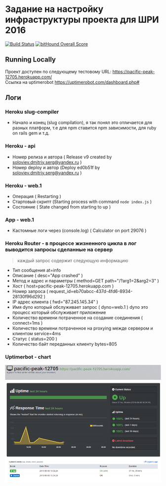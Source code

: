 # Задание на настройку инфраструктуры проекта для ШРИ 2016

[![Build Status](https://travis-ci.org/choochoochoo/task6-shri.svg?branch=master)](https://travis-ci.org/choochoochoo/task6-shri)
[![bitHound Overall Score](https://www.bithound.io/github/choochoochoo/task6-shri/badges/score.svg)](https://www.bithound.io/github/choochoochoo/task6-shri)

## Running Locally

Проект доступен по следующему тестовому URL: https://pacific-peak-12705.herokuapp.com/  
Ссылка на uptimerobot https://uptimerobot.com/dashboard.php#

## Логи

### Heroku slug-compiler

* Начало и конец (slug compilation), я так понял это отличается для разных платформ, т.е для npm ставится
npm зависимости, для ruby on rails gem и т.д.

### Heroku - api

* Номер релиза и автора ( Release v9 created by soloviev.dmitriy.serg@yandex.ru )
* Номер deploy и автор (Deploy ed0b51f by soloviev.dmitriy.serg@yandex.ru )

### Heroku - web.1

* Операция ( Restarting )
* Стартовый скрипт (Starting process with command `node index.js` )
* Состояние ( State changed from starting to up )

### App - web.1 

* Кастомные логи через (console.log) ( Calculator on port 29076 )

### Heroku Router - в процессе жизненного цикла в лог выводится запросы сделанные на сервер

> каждый запрос содержит следующую информацию 

* Тип сообщения at=info
* Описание ( desc="App crashed" )
* Метод и адрес и параметры ( method=GET path="/?arg1=2&arg2=3" )
* Хост (  host=pacific-peak-12705.herokuapp.com )
* Номер запроса ( request_id=eb70abcc-437d-4fd6-8934-28130f96d292 )
* IP адрес клиента ( fwd="87.245.145.34" )
* Имя dyno который обслуживает запрос ( dyno=web.1 ) dyno это процесс который обслуживает приложение
* Количество времени потраченное на создание соединения ( connect=1ms )
* Количество времени потраченное на proxying межде сервером и клиентом service=4ms
* Статус ( status=200 )
* Количество байт переданных клиенту bytes=805

### Uptimerbot - chart

![Alt text](img/uptime.png "Uptimerbot chart")